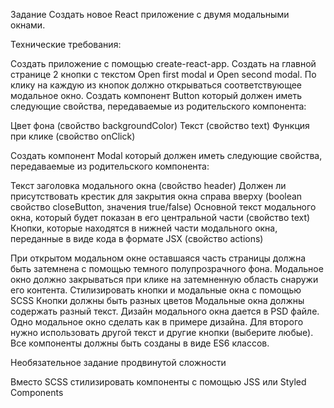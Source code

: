 Задание
Создать новое React приложение с двумя модальными окнами.

Технические требования:

Создать приложение с помощью create-react-app.
Создать на главной странице 2 кнопки с текстом Open first modal и Open second modal.
По клику на каждую из кнопок должно открываться соответствующее модальное окно.
Создать компонент Button который должен иметь следующие свойства, передаваемые из родительского компонента:

Цвет фона (свойство backgroundColor)
Текст (свойство text)
Функция при клике (свойство onClick)


Создать компонент Modal который должен иметь следующие свойства, передаваемые из родительского компонента:

Текст заголовка модального окна (свойство header)
Должен ли присутствовать крестик для закрытия окна справа вверху (boolean свойство closeButton, значения true/false)
Основной текст модального окна, который будет показан в его центральной части (свойство text)
Кнопки, которые находятся в нижней части модального окна, переданные в виде кода в формате JSX (свойство actions)


При открытом модальном окне оставшаяся часть страницы должна быть затемнена с помощью темного полупрозрачного фона.
Модальное окно должно закрываться при клике на затемненную область снаружи его контента.
Стилизировать кнопки и модальные окна с помощью SCSS
Кнопки должны быть разных цветов
Модальные окна должны содержать разный текст.
Дизайн модального окна дается в PSD файле.
Одно модальное окно сделать как в примере дизайна. Для второго нужно использовать другой текст и другие кнопки (выберите любые).
Все компоненты должны быть созданы в виде ES6 классов.


Необязательное задание продвинутой сложности

Вместо SCSS стилизировать компоненты с помощью JSS или Styled Components